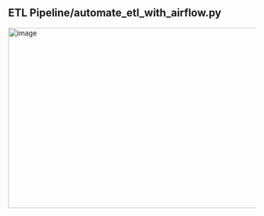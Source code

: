 ## ETL Pipeline/automate_etl_with_airflow.py

<img width="835" height="366" alt="image" src="https://github.com/user-attachments/assets/eda95a8d-be9f-415d-b549-04e3b1b60b20" />
